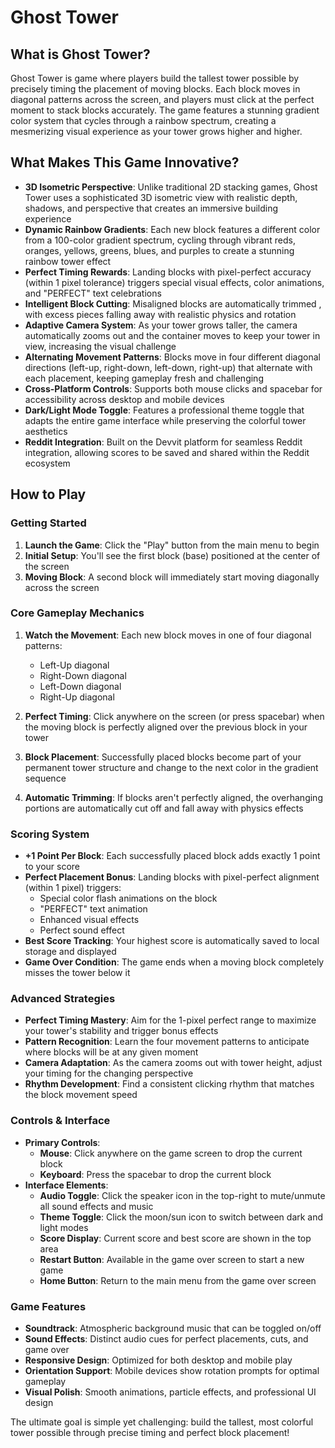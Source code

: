 # Ghost Tower 

## What is Ghost Tower?

Ghost Tower is game where players build the tallest tower possible by precisely timing the placement of moving blocks. Each block moves in diagonal patterns across the screen, and players must click at the perfect moment to stack blocks accurately. The game features a stunning gradient color system that cycles through a rainbow spectrum, creating a mesmerizing visual experience as your tower grows higher and higher.

## What Makes This Game Innovative?

- **3D Isometric Perspective**: Unlike traditional 2D stacking games, Ghost Tower uses a sophisticated 3D isometric view with realistic depth, shadows, and perspective that creates an immersive building experience
- **Dynamic Rainbow Gradients**: Each new block features a different color from a 100-color gradient spectrum, cycling through vibrant reds, oranges, yellows, greens, blues, and purples to create a stunning rainbow tower effect
- **Perfect Timing Rewards**: Landing blocks with pixel-perfect accuracy (within 1 pixel tolerance) triggers special visual effects, color animations, and "PERFECT" text celebrations
- **Intelligent Block Cutting**: Misaligned blocks are automatically trimmed , with excess pieces falling away with realistic physics and rotation
- **Adaptive Camera System**: As your tower grows taller, the camera automatically zooms out and the container moves to keep your tower in view, increasing the visual challenge
- **Alternating Movement Patterns**: Blocks move in four different diagonal directions (left-up, right-down, left-down, right-up) that alternate with each placement, keeping gameplay fresh and challenging
- **Cross-Platform Controls**: Supports both mouse clicks and spacebar for accessibility across desktop and mobile devices
- **Dark/Light Mode Toggle**: Features a professional theme toggle that adapts the entire game interface while preserving the colorful tower aesthetics
- **Reddit Integration**: Built on the Devvit platform for seamless Reddit integration, allowing scores to be saved and shared within the Reddit ecosystem

## How to Play

### Getting Started
1. **Launch the Game**: Click the "Play" button from the main menu to begin
2. **Initial Setup**: You'll see the first block (base) positioned at the center of the screen
3. **Moving Block**: A second block will immediately start moving diagonally across the screen

### Core Gameplay Mechanics
1. **Watch the Movement**: Each new block moves in one of four diagonal patterns:
   - Left-Up diagonal
   - Right-Down diagonal  
   - Left-Down diagonal
   - Right-Up diagonal

2. **Perfect Timing**: Click anywhere on the screen (or press spacebar) when the moving block is perfectly aligned over the previous block in your tower

3. **Block Placement**: Successfully placed blocks become part of your permanent tower structure and change to the next color in the gradient sequence

4. **Automatic Trimming**: If blocks aren't perfectly aligned, the overhanging portions are automatically cut off and fall away with physics effects

### Scoring System
- **+1 Point Per Block**: Each successfully placed block adds exactly 1 point to your score
- **Perfect Placement Bonus**: Landing blocks with pixel-perfect alignment (within 1 pixel) triggers:
  - Special color flash animations on the block
  - "PERFECT" text animation
  - Enhanced visual effects
  - Perfect sound effect
- **Best Score Tracking**: Your highest score is automatically saved to local storage and displayed
- **Game Over Condition**: The game ends when a moving block completely misses the tower below it

### Advanced Strategies
- **Perfect Timing Mastery**: Aim for the 1-pixel perfect range to maximize your tower's stability and trigger bonus effects
- **Pattern Recognition**: Learn the four movement patterns to anticipate where blocks will be at any given moment
- **Camera Adaptation**: As the camera zooms out with tower height, adjust your timing for the changing perspective
- **Rhythm Development**: Find a consistent clicking rhythm that matches the block movement speed

### Controls & Interface
- **Primary Controls**:
  - **Mouse**: Click anywhere on the game screen to drop the current block
  - **Keyboard**: Press the spacebar to drop the current block
- **Interface Elements**:
  - **Audio Toggle**: Click the speaker icon in the top-right to mute/unmute all sound effects and music
  - **Theme Toggle**: Click the moon/sun icon to switch between dark and light modes
  - **Score Display**: Current score and best score are shown in the top area
  - **Restart Button**: Available in the game over screen to start a new game
  - **Home Button**: Return to the main menu from the game over screen

### Game Features
- **Soundtrack**: Atmospheric background music that can be toggled on/off
- **Sound Effects**: Distinct audio cues for perfect placements, cuts, and game over
- **Responsive Design**: Optimized for both desktop and mobile play
- **Orientation Support**: Mobile devices show rotation prompts for optimal gameplay
- **Visual Polish**: Smooth animations, particle effects, and professional UI design

The ultimate goal is simple yet challenging: build the tallest, most colorful tower possible through precise timing and perfect block placement!
